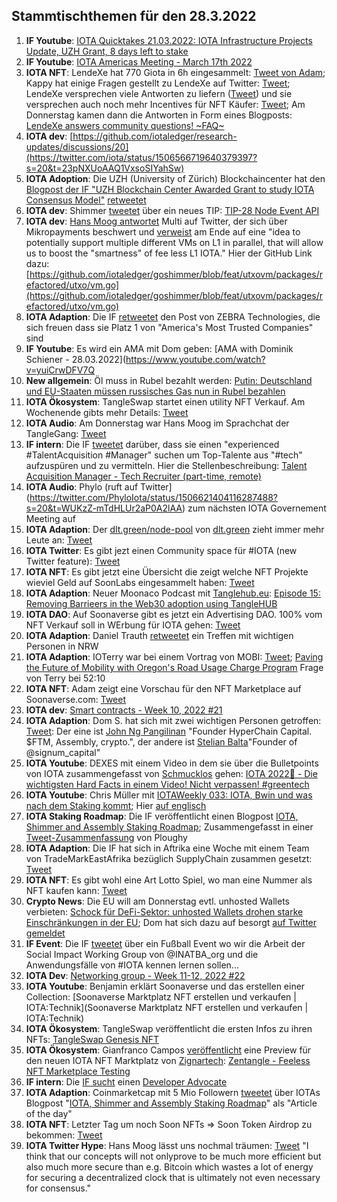 ## Stammtischthemen für den 28.3.2022

1. **IF Youtube**: [IOTA Quicktakes 21.03.2022: IOTA Infrastructure Projects Update, UZH Grant, 8 days left to stake](https://www.youtube.com/watch?v=Y64nKbU0z98)
2. **IF Youtube**: [IOTA Americas Meeting - March 17th 2022](https://www.youtube.com/watch?v=K_xvUN3FWMM&t=13s)
3. **IOTA NFT**: LendeXe hat 770 Giota in 6h eingesammelt: [Tweet von Adam](https://twitter.com/adam_unchained/status/1505979095372292097?s=20&t=epZoVb8ikfnl1SdDA-NOvQ); Kappy hat einige Fragen gestellt zu LendeXe auf Twitter: [Tweet](https://twitter.com/Rob_Daykin/status/1505906528255107072?s=20&t=epZoVb8ikfnl1SdDA-NOvQ); LendeXe versprechen viele Antworten zu liefern ([Tweet](https://twitter.com/LendeXeFinance/status/1506705132951638018?s=20&t=WUKzZ-mTdHLUr2aP0A2lAA)) und sie versprechen auch noch mehr Incentives für NFT Käufer: [Tweet](https://twitter.com/LendeXeFinance/status/1506637302180814849?s=20&t=WUKzZ-mTdHLUr2aP0A2lAA); Am Donnerstag kamen dann die Antworten in Form eines Blogposts: [LendeXe answers community questions! ~FAQ~](https://medium.com/@LendeXeFinance/a59119104d2f)
4. **IOTA dev**: [https://github.com/iotaledger/research-updates/discussions/20](https://twitter.com/iota/status/1506566719640379397?s=20&t=23pNXUoAAQ1VxsoSIYahSw)
5. **IOTA Adoption**: Die UZH (University of Zürich) Blockchaincenter hat den [Blogpost der IF "UZH Blockchain Center Awarded Grant to study IOTA Consensus Model"](https://blog.iota.org/uzh-blockchain-center-awarded-grant-to-study-iota-consensus/) [retweetet](https://twitter.com/uzh_blockchain/status/1506603853101383688?s=20&t=v-6SFZo14SY6HuBMMmo2_w)
6. **IOTA dev**: Shimmer [tweetet](https://twitter.com/shimmernet/status/1506299930729717762?s=20&t=v-6SFZo14SY6HuBMMmo2_w) über ein neues TIP: [TIP-28 Node Event API](https://github.com/iotaledger/tips/pull/66)
7. **IOTA dev**: [Hans Moog antwortet](https://twitter.com/hus_qy/status/1506587877442007041?s=20&t=v-6SFZo14SY6HuBMMmo2_w) Multi auf Twitter, der sich über Mikropayments beschwert und [verweist](https://twitter.com/hus_qy/status/1506590639726764033?s=20&t=v-6SFZo14SY6HuBMMmo2_w) am Ende auf eine "idea to potentially support multiple different VMs on L1 in parallel, that will allow us to boost the "smartness" of fee less L1 IOTA." Hier der GitHub Link dazu:[https://github.com/iotaledger/goshimmer/blob/feat/utxovm/packages/refactored/utxo/vm.go](https://github.com/iotaledger/goshimmer/blob/feat/utxovm/packages/refactored/utxo/vm.go)
8. **IOTA Adaption**: Die IF [retweetet](https://twitter.com/iota/status/1506287255392030734?s=20&t=v-6SFZo14SY6HuBMMmo2_w) den Post von ZEBRA Technologies, die sich freuen dass sie Platz 1 von "America's Most Trusted Companies" sind
9. **IF Youtube**: Es wird ein AMA mit Dom geben: [AMA with Dominik Schiener - 28.03.2022](https://www.youtube.com/watch?v=yuiCrwDFV7Q
10. **New allgemein**: Öl muss in Rubel bezahlt werden: [Putin: Deutschland und EU-Staaten müssen russisches Gas nun in Rubel bezahlen](https://www.finanzen.net/nachricht/rohstoffe/kein-dollar-oder-euro-mehr-putin-deutschland-und-eu-staaten-muessen-russisches-gas-nun-in-rubel-bezahlen-11168681)
11. **IOTA Ökosystem**: TangleSwap startet einen utility NFT Verkauf. Am Wochenende gibts mehr Details: [Tweet](https://twitter.com/TangleSwapE/status/1506664371254185988?s=20&t=WUKzZ-mTdHLUr2aP0A2lAA)
12. **IOTA Audio**: Am Donnerstag war Hans Moog im Sprachchat der TangleGang: [Tweet](https://twitter.com/GangTangleTalk/status/1506619642311286787?s=20&t=WUKzZ-mTdHLUr2aP0A2lAA)
13. **IF intern**: Die IF [tweetet](https://twitter.com/iota/status/1506692603391131654?s=20&t=WUKzZ-mTdHLUr2aP0A2lAA) darüber, dass sie einen "experienced #TalentAcquisition #Manager" suchen um Top-Talente aus "#tech" aufzuspüren und zu vermitteln. Hier die Stellenbeschreibung: [Talent Acquisition Manager - Tech Recruiter (part-time, remote)](https://iota.bamboohr.com/jobs/view.php?id=199&source=aWQ9NA%3D%3D)
14. **IOTA Audio**: Phylo (ruft auf Twitter](https://twitter.com/PhyloIota/status/1506621404116287488?s=20&t=WUKzZ-mTdHLUr2aP0A2lAA) zum nächsten IOTA Governement Meeting auf
15. **IOTA Adaption**: Der [dlt.green/node-pool](https://dlt.green/node-pool) von [dlt.green](https://twitter.com/dlt_green) zieht immer mehr Leute an: [Tweet](https://twitter.com/dlt_green/status/1506732771330469899?s=20&t=WUKzZ-mTdHLUr2aP0A2lAA)
16. **IOTA Twitter**: Es gibt jezt einen Community space für #IOTA (new Twitter feature): [Tweet](https://twitter.com/accretionist/status/1506792664598986752?s=20&t=YUH4bZBdGary5cTAQo-tMg)
17. **IOTA NFT**: Es gibt jetzt eine Übersicht die zeigt welche NFT Projekte wieviel Geld auf SoonLabs eingesammelt haben: [Tweet](https://twitter.com/zizouIOTA/status/1506975838226550784?s=20&t=YUH4bZBdGary5cTAQo-tMg)
18. **IOTA Adaption**: Neuer Moonaco Podcast mit [Tanglehub.eu](https://tanglehub.eu/): [Episode 15: Removing Barrieers in the Web30 adoption using TangleHUB](https://open.spotify.com/episode/3ZJkHVCs7P201BIABa2Y6l?si=30b7c76dc34f49f6)
19. **IOTA DAO**: Auf Soonaverse gibt es jetzt ein Advertising DAO. 100% vom NFT Verkauf soll in WErbung für IOTA gehen: [Tweet](https://twitter.com/IotaDao/status/1507025088801091588?s=20&t=WJMhELgyQy-iBjoTHWoWog)
20. **IOTA Adaption**: Daniel Trauth [retweetet](https://twitter.com/DanielTrauth/status/1507078440918437904?s=20&t=WJMhELgyQy-iBjoTHWoWog) ein Treffen mit wichtigen Personen in NRW
21. **IOTA Adaption**: IOTerry war bei einem Vortrag von MOBI: [Tweet](https://twitter.com/io_terry/status/1507116572573323265?s=20&t=WJMhELgyQy-iBjoTHWoWog); [Paving the Future of Mobility with Oregon's Road Usage Charge Program](https://www.youtube.com/watch?v=UfutrxGfFro) Frage von Terry bei 52:10
22. **IOTA NFT**: Adam zeigt eine Vorschau für den NFT Marketplace auf Soonaverse.com: [Tweet](https://twitter.com/adam_unchained/status/1507248564711268355?s=20&t=WJMhELgyQy-iBjoTHWoWog)
23. **IOTA dev**: [Smart contracts - Week 10, 2022 #21](https://github.com/iotaledger/engineering-updates/discussions/21)
24. **IOTA Adaption**: Dom S. hat sich mit zwei wichtigen Personen getroffen: [Tweet](https://twitter.com/stelyb/status/1507269054628831237?s=20&t=yoy6LiklJB2bPsNepTMlcw): Der eine ist [John Ng Pangilinan](https://twitter.com/john_ng_p) "Founder HyperChain Capital. $FTM, Assembly, crypto.", der andere ist [Stelian Balta](https://twitter.com/stelyb)"Founder of @signum_capital"
25. **IOTA Youtube**: DEXES mit einem Video in dem sie über die Bulletpoints von IOTA zusammengefasst von [Schmucklos](https://twitter.com/Schmucklos_) gehen: [IOTA 2022👀 - Die wichtigsten Hard Facts in einem Video! Nicht verpassen! #greentech](https://www.youtube.com/watch?v=cGX-fjCiHoU)
26. **IOTA Youtube**: Chris Müller mit [IOTAWeekly 033: IOTA, Bwin und was nach dem Staking kommt](https://www.youtube.com/watch?app=desktop&v=LUCbZFdst9E); Hier [auf englisch](https://www.youtube.com/watch?v=SgKHxk1h1fA&feature=youtu.be)
27. **IOTA Staking Roadmap**: Die IF veröffentlicht einen Blogpost [IOTA, Shimmer and Assembly Staking Roadmap](https://blog.iota.org/iota-shimmer-and-assembly-staking-roadmap/); Zusammengefasst in einer [Tweet-Zusammenfassung](https://twitter.com/Ploughy2/status/1507387815063351297?s=20&t=13kbgU_fTy19KBWCMvwC-A) von Ploughy
28. **IOTA Adaption**: Die IF hat sich in Aftrika eine Woche mit einem Team von TradeMarkEastAfrika bezüglich SupplyChain zusammen gesetzt: [Tweet](https://twitter.com/iota/status/1507332027560955908?s=20&t=13kbgU_fTy19KBWCMvwC-A)
29. **IOTA NFT**: Es gibt wohl eine Art Lotto Spiel, wo man eine Nummer als NFT kaufen kann: [Tweet](https://twitter.com/iBuyTheNumbers/status/1507173095072706565?s=20&t=13kbgU_fTy19KBWCMvwC-A)
30. **Crypto News**: Die EU will am Donnerstag evtl. unhosted Wallets verbieten: [Schock für DeFi-Sektor: unhosted Wallets drohen starke Einschränkungen in der EU](https://www.btc-echo.de/news/schock-defi-sektor-unhosted-wallets-drohen-einschraenkungen-137792/); Dom hat sich dazu auf besorgt [auf Twitter gemeldet](https://twitter.com/DomSchiener/status/1507770669647417348?s=20&t=X7K1saCdiyrQZzKoB-w8CQ)
31. **IF Event**: Die IF [tweetet](https://twitter.com/iota/status/1507643609230761984?s=20&t=X7K1saCdiyrQZzKoB-w8CQ) über ein Fußball Event wo wir die Arbeit der Social Impact Working Group von @INATBA_org und die Anwendungsfälle von #IOTA kennen lernen sollen...
32. **IOTA Dev**: [Networking group - Week 11-12, 2022 #22](https://github.com/iotaledger/research-updates/discussions/22)
33. **IOTA Youtube**: Benjamin erklärt Soonaverse und das erstellen einer Collection: [Soonaverse Marktplatz NFT erstellen und verkaufen | IOTA:Technik](Soonaverse Marktplatz NFT erstellen und verkaufen | IOTA:Technik)
34. **IOTA Ökosystem**: TangleSwap veröffentlicht die ersten Infos zu ihren NFTs: [TangleSwap Genesis NFT](https://tangleswap.medium.com/tangleswap-genesis-nft-3b016624d0c9)
35. **IOTA Ökosystem**: Gianfranco Campos [veröffentlicht](https://twitter.com/hassping/status/1508291685691789312?s=20&t=XgDdUnYw7iOg277xkWRX5g)  eine Preview für den neuen IOTA NFT Marktplatz von [Zignartech](https://twitter.com/zignartech): [Zentangle - Feeless NFT Marketplace Testing](https://www.youtube.com/watch?v=zFKR-SGGhek)
36. **IF intern**: Die [IF sucht](https://twitter.com/iota/status/1507402331972849671?s=20&t=sAY60cLXzFOplhGgzED2fw) einen [Developer Advocate](https://iota.bamboohr.com/jobs/view.php?id=195)
37. **IOTA Adaption**: Coinmarketcap mit 5 Mio Followern [tweetet](https://twitter.com/CoinMarketCap/status/1508268157185642496?s=20&t=sAY60cLXzFOplhGgzED2fw) über IOTAs Blogpost "[IOTA, Shimmer and Assembly Staking Roadmap](https://coinmarketcap.com/alexandria/signals/25268)" als "Article of the day"
38. **IOTA NFT**: Letzter Tag um noch Soon NFTs => Soon Token Airdrop zu bekommen: [Tweet](https://twitter.com/soon_labs/status/1508308699827253252?s=20&t=XgDdUnYw7iOg277xkWRX5g)
39. **IOTA Twitter Hype**: Hans Moog lässt uns nochmal träumen: [Tweet](https://twitter.com/hus_qy/status/1508171754107289607?s=20&t=XgDdUnYw7iOg277xkWRX5g) "I think that our concepts will not onlyprove to be much more efficient but also much more secure than e.g. Bitcoin which wastes a lot of energy for securing a decentralized clock that is ultimately not even necessary for consensus."
